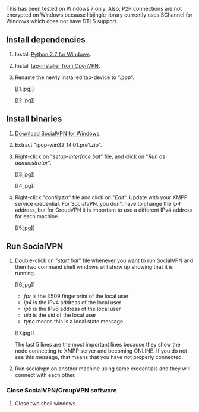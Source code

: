 This has been tested on Windows 7 only. Also, P2P connections are not
encrypted on Windows because libjingle library currently uses SChannel 
for Windows which does not have DTLS support.

## Install dependencies

1. Install [Python 2.7 for Windows](http://www.python.org/ftp/python/2.7.5/python-2.7.5.msi).

2. Install [tap-installer from OpenVPN](http://swupdate.openvpn.org/community/releases/tap-windows-9.9.2_3.exe).

3. Rename the newly installed tap-device to "_ipop_".

    [[1.jpg]]

    [[2.jpg]]

## Install binaries

1. [Download SocialVPN for Windows](http://www.acis.ufl.edu/~ptony82/ipop/ipop-win32_14.01.pre1.zip).

2. Extract "ipop-win32_14.01.pre1.zip".

3. Right-click on "_setup-interface.bat_" file, and click on
    "_Run as administrator_".

    [[3.jpg]]

    [[4.jpg]]

4. Right-click "_config.txt_" file and click on "_Edit_". Update with your
   XMPP service credential.  For SocialVPN, you
   don't have to change the *ip4* address, but for GroupVPN it is important
   to use a different IPv4 address for each machine.


    <Example>

    [[5.jpg]]

## Run SocialVPN

1. Double-click on "_start.bat_" file whenever you want to run SocialVPN and
   then two command shell windows will show up showing that it is running.

    [[6.jpg]]
    
    * _fpr_ is the X509 fingerprint of the local user
    * _ip4_ is the IPv4 address of the local user
    * _ip6_ is the IPv6 address of the local user
    * _uid_ is the uid of the local user
    * _type_ means this is a local state message

    [[7.jpg]]

    The last 5 lines are the most important lines because they show the node
    connecting to XMPP server and becoming ONLINE. If you do not see this 
    message, that means that you have not properly connected.

2. Run socialvpn on another machine using same credentials and they will
   connect with each other.

### Close SocialVPN/GroupVPN software
1. Close two shell windows.
